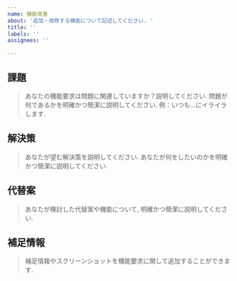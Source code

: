 ```yaml
---
name: 機能改善
about: '追加・改修する機能について記述してください. '
title: ''
labels: ''
assignees: ''

---
```


## 課題

> あなたの機能要求は問題に関連していますか？説明してください.
> 問題が何であるかを明確かつ簡潔に説明してください. 例：いつも...にイライラします.

## 解決策

> あなたが望む解決策を説明してください.
> あなたが何をしたいのかを明確かつ簡潔に説明してください.

## 代替案

> あなたが検討した代替案や機能について, 明確かつ簡潔に説明してください.

## 補足情報

> 補足情報やスクリーンショットを機能要求に関して追加することができます.
